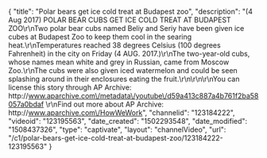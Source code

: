 {
    "title": "Polar bears get ice cold treat at Budapest zoo",
    "description": "(4 Aug 2017) POLAR BEAR CUBS GET ICE COLD TREAT AT BUDAPEST ZOO\r\nTwo polar bear cubs named Beliy and Seriy have been given ice cubes at Budapest Zoo to keep them cool in the searing heat.\r\nTemperatures reached 38 degrees Celsius (100 degrees Fahrenheit) in the city on Friday (4 AUG. 2017.)\r\nThe two-year-old cubs, whose names mean white and grey in Russian, came from Moscow Zoo.\r\nThe cubs were also given iced watermelon and could be seen splashing around in their enclosures eating the fruit.\r\n\r\n\r\nYou can license this story through AP Archive: http:\/\/www.aparchive.com\/metadata\/youtube\/d59a413c887a4b761f2ba58057a0bdaf \r\nFind out more about AP Archive: http:\/\/www.aparchive.com\/HowWeWork",
    "channelid": "123184222",
    "videoid": "123195563",
    "date_created": "1502293548",
    "date_modified": "1508437326",
    "type": "captivate",
    "layout": "channelVideo",
    "url": "\/c1\/polar-bears-get-ice-cold-treat-at-budapest-zoo\/123184222-123195563"
}